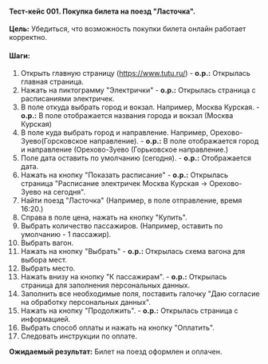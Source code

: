 #### Тест-кейс 001. Покупка билета на поезд "Ласточка".

**Цель:** Убедиться, что возможность покупки билета онлайн работает корректно.  

#### Шаги:

1. Открыть главную страницу (https://www.tutu.ru/) - **о.р.:** Открылась главная страница.
2. Нажать на пиктограмму "Электрички" - **о.р.:** Открылась страница с расписаниями электричек.
3. В поле откуда выбрать город и вокзал. Например, Москва Курская. - **о.р.:** В поле отображается названия города и вокзал (Москва Курская)
4. В поле куда выбрать город и направление. Например, Орехово-Зуево(Горсковское направление). - **о.р.:** В поле отображается город и направление (Орехово-Зуево (Горьковское направление.) 
5. Поле дата оставить по умолчанию (сегодня). - **о.р.:** Отображается дата.
6. Нажать на кнопку "Показать расписание" - **о.р.:** Открылась страница "Расписание электричек Москва Курская → Орехово-Зуево на сегодня".
7. Найти поезд "Ласточка" (Например, в поле отправление, время 16:20.) 
8. Справа в поле цена, нажать на кнопку "Купить".
9. Выбрать количество пассажиров. (Например, оставить по умолчанию - 1 пассажир).
10. Выбрать вагон.
11. Нажать на кнопку "Выбрать" - **о.р.:** Открылась схема вагона для выбора мест.
12. Выбрать место.
13. Нажать внизу на кнопку "К пассажирам". - **о.р.:** Открылась страница для заполнения персональных данных.
14. Заполнить все необходимые поля, поставить галочку "Даю согласие на обработку персональных данных".
15. Нажать на кнопку "Продолжить". - **о.р.:** Открылась страница с информацией.
16. Выбрать способ оплаты и нажать на кнопку "Оплатить".
17. Следовать инструкции по оплате.

**Ожидаемый результат:** Билет на поезд оформлен и оплачен.
